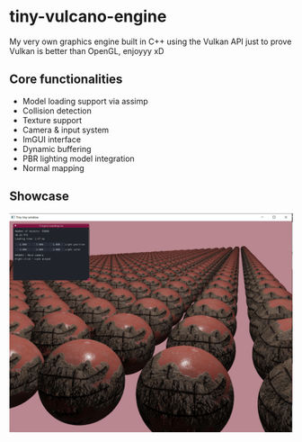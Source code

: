 # tiny-vulcano-engine
My very own graphics engine built in C++ using the Vulkan API just to prove Vulkan is better than OpenGL, enjoyyy xD

## Core functionalities
* Model loading support via assimp
* Collision detection
* Texture support
* Camera & input system
* ImGUI interface
* Dynamic buffering
* PBR lighting model integration
* Normal mapping

## Showcase
![Engine Screenshot](resources/images/showcase.PNG)

